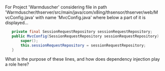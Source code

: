 For Project 'Warmduscher' considering file in path 'Warmduscher/thserver/src/main/java/com/x8ing/thsensor/thserver/web/MvcConfig.java' with name 'MvcConfig.java' where below a part of it is displayed...
```java
   private final SessionRequestRepository sessionRequestRepository;
   public MvcConfig(SessionRequestRepository sessionRequestRepository) {
       super();
       this.sessionRequestRepository = sessionRequestRepository;
   }
```
What is the purpose of these lines, and how does dependency injection play a role here?